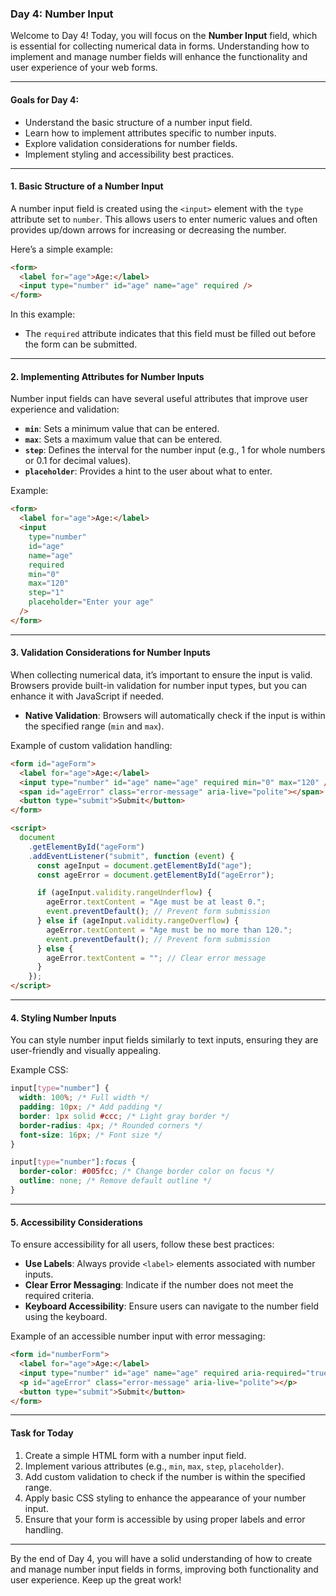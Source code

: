 ### Day 4: Number Input

Welcome to Day 4! Today, you will focus on the **Number Input** field, which is essential for collecting numerical data in forms. Understanding how to implement and manage number fields will enhance the functionality and user experience of your web forms.

---

#### Goals for Day 4:

- Understand the basic structure of a number input field.
- Learn how to implement attributes specific to number inputs.
- Explore validation considerations for number fields.
- Implement styling and accessibility best practices.

---

#### 1. Basic Structure of a Number Input

A number input field is created using the `<input>` element with the `type` attribute set to `number`. This allows users to enter numeric values and often provides up/down arrows for increasing or decreasing the number.

Here’s a simple example:

```html
<form>
  <label for="age">Age:</label>
  <input type="number" id="age" name="age" required />
</form>
```

In this example:

- The `required` attribute indicates that this field must be filled out before the form can be submitted.

---

#### 2. Implementing Attributes for Number Inputs

Number input fields can have several useful attributes that improve user experience and validation:

- **`min`**: Sets a minimum value that can be entered.
- **`max`**: Sets a maximum value that can be entered.
- **`step`**: Defines the interval for the number input (e.g., 1 for whole numbers or 0.1 for decimal values).
- **`placeholder`**: Provides a hint to the user about what to enter.

Example:

```html
<form>
  <label for="age">Age:</label>
  <input
    type="number"
    id="age"
    name="age"
    required
    min="0"
    max="120"
    step="1"
    placeholder="Enter your age"
  />
</form>
```

---

#### 3. Validation Considerations for Number Inputs

When collecting numerical data, it’s important to ensure the input is valid. Browsers provide built-in validation for number input types, but you can enhance it with JavaScript if needed.

- **Native Validation**: Browsers will automatically check if the input is within the specified range (`min` and `max`).

Example of custom validation handling:

```html
<form id="ageForm">
  <label for="age">Age:</label>
  <input type="number" id="age" name="age" required min="0" max="120" />
  <span id="ageError" class="error-message" aria-live="polite"></span>
  <button type="submit">Submit</button>
</form>

<script>
  document
    .getElementById("ageForm")
    .addEventListener("submit", function (event) {
      const ageInput = document.getElementById("age");
      const ageError = document.getElementById("ageError");

      if (ageInput.validity.rangeUnderflow) {
        ageError.textContent = "Age must be at least 0.";
        event.preventDefault(); // Prevent form submission
      } else if (ageInput.validity.rangeOverflow) {
        ageError.textContent = "Age must be no more than 120.";
        event.preventDefault(); // Prevent form submission
      } else {
        ageError.textContent = ""; // Clear error message
      }
    });
</script>
```

---

#### 4. Styling Number Inputs

You can style number input fields similarly to text inputs, ensuring they are user-friendly and visually appealing.

Example CSS:

```css
input[type="number"] {
  width: 100%; /* Full width */
  padding: 10px; /* Add padding */
  border: 1px solid #ccc; /* Light gray border */
  border-radius: 4px; /* Rounded corners */
  font-size: 16px; /* Font size */
}

input[type="number"]:focus {
  border-color: #005fcc; /* Change border color on focus */
  outline: none; /* Remove default outline */
}
```

---

#### 5. Accessibility Considerations

To ensure accessibility for all users, follow these best practices:

- **Use Labels**: Always provide `<label>` elements associated with number inputs.
- **Clear Error Messaging**: Indicate if the number does not meet the required criteria.
- **Keyboard Accessibility**: Ensure users can navigate to the number field using the keyboard.

Example of an accessible number input with error messaging:

```html
<form id="numberForm">
  <label for="age">Age:</label>
  <input type="number" id="age" name="age" required aria-required="true" />
  <p id="ageError" class="error-message" aria-live="polite"></p>
  <button type="submit">Submit</button>
</form>
```

---

#### Task for Today

1. Create a simple HTML form with a number input field.
2. Implement various attributes (e.g., `min`, `max`, `step`, `placeholder`).
3. Add custom validation to check if the number is within the specified range.
4. Apply basic CSS styling to enhance the appearance of your number input.
5. Ensure that your form is accessible by using proper labels and error handling.

---

By the end of Day 4, you will have a solid understanding of how to create and manage number input fields in forms, improving both functionality and user experience. Keep up the great work!
